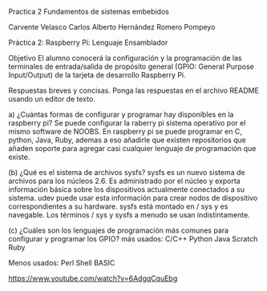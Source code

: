 Practica 2 Fundamentos de sistemas embebidos

Carvente Velasco Carlos Alberto
Hernández Romero Pompeyo

Práctica 2: Raspberry Pi: Lenguaje Ensamblador

Objetivo El alumno conocerá la configuración y la programación de las terminales de entrada/salida de propósito general (GPIO: General Purpose Input/Output) de la tarjeta de desarrollo Raspberry Pi.



Respuestas breves y concisas. Ponga las respuestas en el archivo README usando un editor de texto. 


a) ¿Cuántas formas de configurar y programar hay disponibles en la raspberry pi?
Se puede configurar la raberry pi  sistema operativo por el mismo software de NOOBS. En raspberry pi se puede programar en C, python, Java, Ruby, ademas a eso añadirle que existen repositorios que añaden soporte para agregar casi cualquier lenguaje de programación que existe.

(b) ¿Qué es el sistema de archivos sysfs?
sysfs es un nuevo sistema de archivos para los núcleos 2.6. Es administrado por el núcleo y exporta información básica sobre los dispositivos actualmente conectados a su sistema.
udev puede usar esta información para crear nodos de dispositivo correspondientes a su hardware.
sysfs está montado en / sys y es navegable.
Los términos / sys y sysfs a menudo se usan indistintamente.


(c) ¿Cuáles son los lenguajes de programación más comunes para configurar y programar los GPIO?
más usados:
C/C++
Python
Java
Scratch
Ruby

Menos usados:
Perl
Shell
BASIC

https://www.youtube.com/watch?v=6AdgqCquEbg
